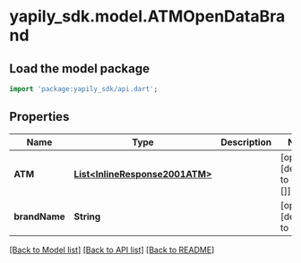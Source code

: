 # yapily_sdk.model.ATMOpenDataBrand

## Load the model package
```dart
import 'package:yapily_sdk/api.dart';
```

## Properties
Name | Type | Description | Notes
------------ | ------------- | ------------- | -------------
**ATM** | [**List&lt;InlineResponse2001ATM&gt;**](InlineResponse2001ATM.md) |  | [optional] [default to const []]
**brandName** | **String** |  | [optional] [default to null]

[[Back to Model list]](../README.md#documentation-for-models) [[Back to API list]](../README.md#documentation-for-api-endpoints) [[Back to README]](../README.md)


